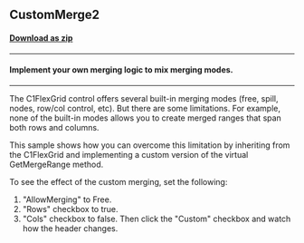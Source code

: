 ## CustomMerge2
#### [Download as zip](https://grapecity.github.io/DownGit/#/home?url=https://github.com/GrapeCity/ComponentOne-WinForms-Samples/tree/master/NetFramework\FlexGrid\VB\CustomMerge2)
____
#### Implement your own merging logic to mix merging modes.
____
The C1FlexGrid control offers several built-in merging modes (free, spill, nodes, row/col control, etc). But there are some limitations.
For example, none of the built-in modes allows you to create merged ranges that span both rows and columns.

This sample shows how you can overcome this limitation by inheriting from the C1FlexGrid and implementing a custom version of the virtual GetMergeRange method.

To see the effect of the custom merging, set the following:
1. "AllowMerging" to Free.
2. "Rows" checkbox to true.
3. "Cols" checkbox to false.
Then click the "Custom" checkbox and watch how the header changes.
